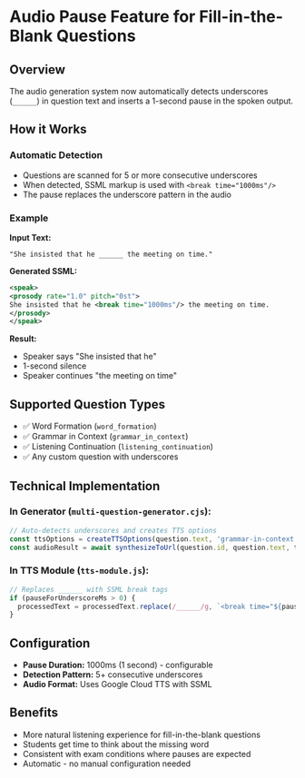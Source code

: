 # Audio Pause Feature for Fill-in-the-Blank Questions

## Overview
The audio generation system now automatically detects underscores (`______`) in question text and inserts a 1-second pause in the spoken output.

## How it Works

### Automatic Detection
- Questions are scanned for 5 or more consecutive underscores
- When detected, SSML markup is used with `<break time="1000ms"/>`
- The pause replaces the underscore pattern in the audio

### Example

**Input Text:**
```
"She insisted that he ______ the meeting on time."
```

**Generated SSML:**
```xml
<speak>
<prosody rate="1.0" pitch="0st">
She insisted that he <break time="1000ms"/> the meeting on time.
</prosody>
</speak>
```

**Result:** 
- Speaker says "She insisted that he" 
- 1-second silence
- Speaker continues "the meeting on time"

## Supported Question Types
- ✅ Word Formation (`word_formation`)
- ✅ Grammar in Context (`grammar_in_context`) 
- ✅ Listening Continuation (`listening_continuation`)
- ✅ Any custom question with underscores

## Technical Implementation

### In Generator (`multi-question-generator.cjs`):
```javascript
// Auto-detects underscores and creates TTS options
const ttsOptions = createTTSOptions(question.text, 'grammar-in-context');
const audioResult = await synthesizeToUrl(question.id, question.text, ttsOptions);
```

### In TTS Module (`tts-module.js`):
```javascript
// Replaces ______ with SSML break tags
if (pauseForUnderscoreMs > 0) {
  processedText = processedText.replace(/______/g, `<break time="${pauseForUnderscoreMs}ms"/>`);
}
```

## Configuration
- **Pause Duration:** 1000ms (1 second) - configurable
- **Detection Pattern:** 5+ consecutive underscores
- **Audio Format:** Uses Google Cloud TTS with SSML

## Benefits
- More natural listening experience for fill-in-the-blank questions
- Students get time to think about the missing word
- Consistent with exam conditions where pauses are expected
- Automatic - no manual configuration needed